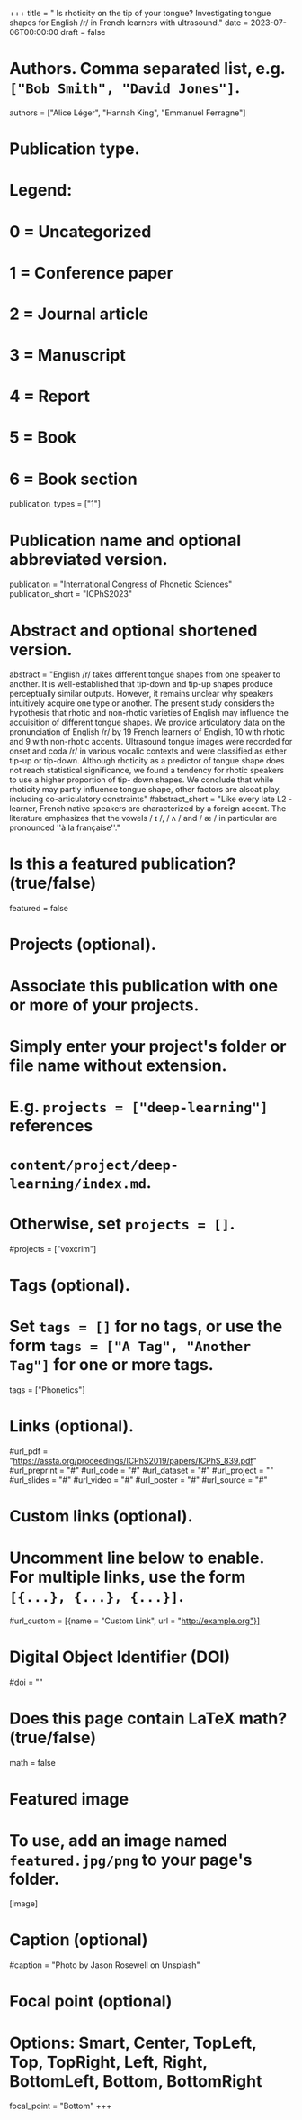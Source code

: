 +++
title = " Is rhoticity on the tip of your tongue? Investigating tongue shapes for English /r/ in French learners with ultrasound."
date = 2023-07-06T00:00:00
draft = false

# Authors. Comma separated list, e.g. `["Bob Smith", "David Jones"]`.
authors = ["Alice Léger", "Hannah King", "Emmanuel Ferragne"]

# Publication type.
# Legend:
# 0 = Uncategorized
# 1 = Conference paper
# 2 = Journal article
# 3 = Manuscript
# 4 = Report
# 5 = Book
# 6 = Book section
publication_types = ["1"]

# Publication name and optional abbreviated version.
publication = "International Congress of Phonetic Sciences"
publication_short = "ICPhS2023"

# Abstract and optional shortened version.
abstract = "English /r/ takes different tongue shapes from one speaker to another. It is well-established that tip-down and tip-up shapes produce perceptually similar outputs. However, it remains unclear why speakers intuitively acquire one type or another. The present study considers the hypothesis that rhotic and non-rhotic varieties of English may influence the acquisition of different tongue shapes. We provide articulatory data on the pronunciation of English /r/ by 19 French learners of English, 10 with rhotic and 9 with non-rhotic accents. Ultrasound tongue images were recorded for onset and coda /r/ in various vocalic contexts and were classified as either tip-up or tip-down. Although rhoticity as a predictor of tongue shape does not reach statistical significance, we found a tendency for rhotic speakers to use a higher proportion of tip- down shapes. We conclude that while rhoticity may partly influence tongue shape, other factors are alsoat play, including co-articulatory constraints" 
#abstract_short = "Like every late L2 - learner, French native speakers are characterized by a foreign accent. The literature emphasizes that the vowels / ɪ /, / ʌ / and / æ / in particular are pronounced ''à la française''."

# Is this a featured publication? (true/false)
featured = false

# Projects (optional).
#   Associate this publication with one or more of your projects.
#   Simply enter your project's folder or file name without extension.
#   E.g. `projects = ["deep-learning"]` references 
#   `content/project/deep-learning/index.md`.
#   Otherwise, set `projects = []`.
#projects = ["voxcrim"]

# Tags (optional).
#   Set `tags = []` for no tags, or use the form `tags = ["A Tag", "Another Tag"]` for one or more tags.
tags = ["Phonetics"]

# Links (optional).
#url_pdf = "https://assta.org/proceedings/ICPhS2019/papers/ICPhS_839.pdf"
#url_preprint = "#"
#url_code = "#"
#url_dataset = "#"
#url_project = ""
#url_slides = "#"
#url_video = "#"
#url_poster = "#"
#url_source = "#"

# Custom links (optional).
#   Uncomment line below to enable. For multiple links, use the form `[{...}, {...}, {...}]`.
#url_custom = [{name = "Custom Link", url = "http://example.org"}]

# Digital Object Identifier (DOI)
#doi = ""

# Does this page contain LaTeX math? (true/false)
math = false

# Featured image
# To use, add an image named `featured.jpg/png` to your page's folder. 
[image]
  # Caption (optional)
  #caption = "Photo by Jason Rosewell on Unsplash"

  # Focal point (optional)
  # Options: Smart, Center, TopLeft, Top, TopRight, Left, Right, BottomLeft, Bottom, BottomRight
  focal_point = "Bottom"
+++
